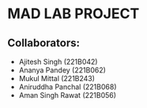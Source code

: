 # MAD LAB PROJECT
## Collaborators:

 

 - Ajitesh Singh (221B042)
 - Ananya Pandey (221B062)
 - Mukul Mittal (221B243)
 - Aniruddha Panchal (221B068)
 - Aman Singh Rawat (221B056)

